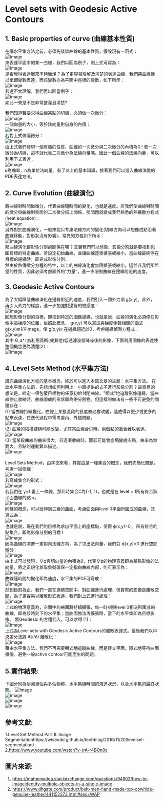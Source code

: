 # Level sets with Geodesic Active Contours
## 1. Basic properties of curve (曲線基本性質)
在講水平集方法之前，必須先談談曲線的基本性質，假設現有一函式：<br>
![image](https://github.com/Chang-Chia-Chi/Image-Processing/blob/master/Image%20Segmentation/Level%20Sets%20Method/pic/1.jpg)<br>
來表達平面中的某一曲線，我們以圓為例子，則上式可寫為：<br>
![image](https://github.com/Chang-Chia-Chi/Image-Processing/blob/master/Image%20Segmentation/Level%20Sets%20Method/pic/2.jpg)<br>
是否覺得表達起來不夠簡潔 ? 為了更容易理解及清楚的表達曲線，我們將曲線僅以單個變數表達，而該變數亦為平面中座標的變數，如下所示：<br>
![image](https://github.com/Chang-Chia-Chi/Image-Processing/blob/master/Image%20Segmentation/Level%20Sets%20Method/pic/3.jpg)<br>
若還不太理解，我們再以圓當例子：<br>
![image](https://github.com/Chang-Chia-Chi/Image-Processing/blob/master/Image%20Segmentation/Level%20Sets%20Method/pic/4.jpg)<br>
如此一來是不是非常整潔且清楚?<br>

我們知道若要求得曲線某點的切線，必須做一次微分：<br>
![image](https://github.com/Chang-Chia-Chi/Image-Processing/blob/master/Image%20Segmentation/Level%20Sets%20Method/pic/5.jpg)<br>
一個向量的大小，等於該向量對自身的內積：<br>
![image](https://github.com/Chang-Chia-Chi/Image-Processing/blob/master/Image%20Segmentation/Level%20Sets%20Method/pic/6.jpg)<br>
若對上式做偏微分：<br>
![image](https://github.com/Chang-Chia-Chi/Image-Processing/blob/master/Image%20Segmentation/Level%20Sets%20Method/pic/7.jpg)<br>
由上式我們發現一個有趣的性質，曲線的一次微分與二次微分的內積為0 ! 若一次微分為切線，這不就代表二次微分為法線向量嗎。因此一個曲線的法線向量，可以利用下式表達：<br>
![image](https://github.com/Chang-Chia-Chi/Image-Processing/blob/master/Image%20Segmentation/Level%20Sets%20Method/pic/8.jpg)<br>
κ為曲率，n為單位法向量。有了以上的基本知識，接著我們可以進入曲線演變的PDE表達方法。<br>

## 2. Curve Evolution (曲線演化)
將曲線對時間做微分，代表曲線隨時間的變化，也就是速度。若我們使曲線對時間的微分與曲線對空間的二次微分搭上關係，那問題就變成我們熟悉的熱擴散方程式(heat equation)：<br>
![image](https://github.com/Chang-Chia-Chi/Image-Processing/blob/master/Image%20Segmentation/Level%20Sets%20Method/pic/9.jpg)<br>
另外對於曲線演化，一般來說只考慮法線方向的變化(切線方向可以想像成點沿著曲線移動，對形狀沒有影響)，常見的方程如下所示：<br>
![image](https://github.com/Chang-Chia-Chi/Image-Processing/blob/master/Image%20Segmentation/Level%20Sets%20Method/pic/10.jpg)<br>
那曲線演化跟影像分割的關係在哪 ? 其實我們可以想像，影像分割就是要找到包圍目標的特定曲線。若設定初始曲線，並讓曲線逐漸擴張或縮小，當曲線最終停在目標的邊緣時，即完成影像分割。<br>
然由於熱傳微分方程的特性，以上的曲線演化會無限擴張或縮小，這並非我們所希望的性質，因此必須考慮額外的"力量"，進一步限制曲線在邊緣附近的速度。<br>

## 3. Geodesic Active Contours
為了大幅降低曲線演化在邊緣附近的速度，我們引入一個外力項 g(x,y)。此外，再引入外力的梯度，進一步加強對邊緣的敏感度：<br>
![image](https://github.com/Chang-Chia-Chi/Image-Processing/blob/master/Image%20Segmentation/Level%20Sets%20Method/pic/11.jpg)<br>
回想影像分割的目標，即找到特定的圖像邊緣，也就是說，曲線的演化必須停在影像中高梯度的位置，依照此概念， g(x,y) 可以寫成與梯度倒數相關的函式 g(x,y)≅1/∇Image，使 g(x,y)κ 在邊緣趨近於0，考慮邊緣偵測方程式：<br>
![image](https://github.com/Chang-Chia-Chi/Image-Processing/blob/master/Image%20Segmentation/Level%20Sets%20Method/pic/12.jpg)<br>
其中 G_a*I 為利用高斯(或其他)低通濾波器降噪後的影像，下面利用圖像的表達使整個概念更為清楚[2]：<br>
![image](https://github.com/Chang-Chia-Chi/Image-Processing/blob/master/Image%20Segmentation/Level%20Sets%20Method/pic/13.jpg)<br>

## 4. Level Sets Method (水平集方法)
講完曲線演化方程的基本概念，終於可以進入本篇文章的主題：水平集方法。
在談水平集方法前，先想想如何利用上一小節提供的式子進行影像分割 ? 
最直覺的想法是，給定一個包覆目標物的任意初始封閉曲線，"顯式"地追蹤影像邊緣，當曲線停止收縮時，曲線圍成的形狀即為帶分割物。但這樣的做法有一些不可避免的問題存在：<br>
(1)	當曲線持續變化，曲線上某些區段的長度勢必會改變，造成得以更少或更多的點來表達，在迭代過程中需考慮內、外插問題。<br>
![image](https://github.com/Chang-Chia-Chi/Image-Processing/blob/master/Image%20Segmentation/Level%20Sets%20Method/pic/14.jpg)<br>
(2)	曲線的拓樸結構可能改變，尤其當曲線合併時，兩個點的重合難以表達。<br>
![image](https://github.com/Chang-Chia-Chi/Image-Processing/blob/master/Image%20Segmentation/Level%20Sets%20Method/pic/15.jpg)<br>
(3)	當某段曲線的曲率很大，且逐漸收縮時，圓弧可能會崩塌變成尖點，曲率為無窮大，且點的運動難以描述。<br>
![image](https://github.com/Chang-Chia-Chi/Image-Processing/blob/master/Image%20Segmentation/Level%20Sets%20Method/pic/16.jpg)<br>
<br>
Level Sets Method，由字面來看，其實這是一種集合的概念，我們先簡化問題，考慮一拋物線：<br>
![image](https://github.com/Chang-Chia-Chi/Image-Processing/blob/master/Image%20Segmentation/Level%20Sets%20Method/pic/17.jpg)<br>
若寫成集合的形式：<br>
![image](https://github.com/Chang-Chia-Chi/Image-Processing/blob/master/Image%20Segmentation/Level%20Sets%20Method/pic/18.jpg)<br>
若我們在 y=1 畫上一條線，那此時集合C為{-1, 1}，也就是在 level = 1所有符合該平面曲線的點 x。<br>
![image](https://github.com/Chang-Chia-Chi/Image-Processing/blob/master/Image%20Segmentation/Level%20Sets%20Method/pic/19.jpg)<br>
同樣的概念，可以延伸到三維的曲面，考慮曲面與level 0平面所圍成的曲線，其通式為：<br>
![image](https://github.com/Chang-Chia-Chi/Image-Processing/blob/master/Image%20Segmentation/Level%20Sets%20Method/pic/20.jpg)<br>
也就是說，現在我們的目標為求出平面上的座標點，使得 ϕ(x,y)=0 ，所有符合的點集合，即為影像分割的目標 !<br>
![image](https://github.com/Chang-Chia-Chi/Image-Processing/blob/master/Image%20Segmentation/Level%20Sets%20Method/pic/21.jpg)<br>
因為曲線的演進一定朝向法線方向，為了求出法向量，我們對 ϕ(x,y)=0 進行空間微分：<br>
![image](https://github.com/Chang-Chia-Chi/Image-Processing/blob/master/Image%20Segmentation/Level%20Sets%20Method/pic/22.jpg)<br>
由上式可以發現，∇ϕ與切向量的內積為0，代表∇ϕ的物理意義即為某點影像的法向量，將之正規化並取負號確保一定指向曲線內部，則可表示為：<br>
![image](https://github.com/Chang-Chia-Chi/Image-Processing/blob/master/Image%20Segmentation/Level%20Sets%20Method/pic/23.jpg)<br>
曲線隨時間的變化即為速度，水平集的PDE可寫成：<br>
![image](https://github.com/Chang-Chia-Chi/Image-Processing/blob/master/Image%20Segmentation/Level%20Sets%20Method/pic/27.jpg)<br>
然到目前為止，我們一直在連續空間中，對曲線進行處理，但實際的影像是離散空間，為了更容易以離散形式表達，我們對上式進行處理：<br>
![image](https://github.com/Chang-Chia-Chi/Image-Processing/blob/master/Image%20Segmentation/Level%20Sets%20Method/pic/24.jpg)<br>
上式的物理意義為，空間中的曲面將持續擴張，每一時刻與level 0相交所圍成的曲線，即為該時刻下的水平集；當曲面無法再擴張時，當下的水平集即為目標影像。
將Geodesic 的方程代入，可以求得 [1]：<br>
![image](https://github.com/Chang-Chia-Chi/Image-Processing/blob/master/Image%20Segmentation/Level%20Sets%20Method/pic/25.jpg)<br>
上式為Level sets with Geodesic Active Contours的離散表達式。最後我們以中央差分法將 ∂ϕ/∂t 離散化：<br>
![image](https://github.com/Chang-Chia-Chi/Image-Processing/blob/master/Image%20Segmentation/Level%20Sets%20Method/pic/26.jpg)<br>
藉由水平集方法，我們不再需要顯式地追蹤曲線，而是建立平面，隱式地等待曲面擴張，避免一般active contour可能產生的問題。
## 5.實作結果:
下圖分別為偵測單個與多個物體，水平集隨時間的演進狀況，以及水平集的最終狀態。
![image](https://github.com/Chang-Chia-Chi/Image-Processing/blob/master/Image%20Segmentation/Level%20Sets%20Method/pic/single.gif)<br>
![image](https://github.com/Chang-Chia-Chi/Image-Processing/blob/master/Image%20Segmentation/Level%20Sets%20Method/pic/shapes.gif)<br>
![image](https://github.com/Chang-Chia-Chi/Image-Processing/blob/master/Image%20Segmentation/Level%20Sets%20Method/pic/single_phi.jpg)<br>
![image](https://github.com/Chang-Chia-Chi/Image-Processing/blob/master/Image%20Segmentation/Level%20Sets%20Method/pic/multi_phi.jpg)<br>
## 參考文獻:
1.Level Set Method Part II: Image Segmentationhttps://wiseodd.github.io/techblog/2016/11/20/levelset-segmentation/<br>
2.https://www.youtube.com/watch?v=jrA-r4BOn0c<br>
## 圖片來源:
1. https://mathematica.stackexchange.com/questions/94802/how-to-imageidentify-multiple-objects-in-a-single-image<br>
2. https://www.dhgate.com/product/belt-men-hand-made-top-cowhide-genuine-leather/441152373.html#seo=WAP<br>


